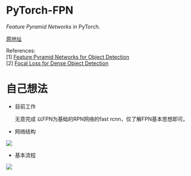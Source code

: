 # PyTorch-FPN 

_Feature Pyramid Networks_ in PyTorch.

[原地址](https://github.com/kuangliu/pytorch-fpn) 

References:  
[1] [Feature Pyramid Networks for Object Detection](https://arxiv.org/abs/1612.03144)  
[2] [Focal Loss for Dense Object Detection](https://arxiv.org/abs/1708.02002)  



# 自己想法

- 目前工作

  无意完成 以FPN为基础的RPN网络的fast rcnn，仅了解FPN基本思想即可。

- 网络结构

![](http://boboprivate.oss-cn-beijing.aliyuncs.com/18-7-23/67784779.jpg)


- 基本流程
 

 ![](http://boboprivate.oss-cn-beijing.aliyuncs.com/18-6-5/28743914.jpg)